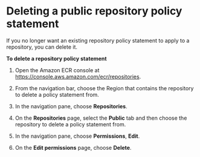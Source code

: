 # Deleting a public repository policy statement<a name="delete-public-repository-policy"></a>

If you no longer want an existing repository policy statement to apply to a repository, you can delete it\.

**To delete a repository policy statement**

1. Open the Amazon ECR console at [https://console\.aws\.amazon\.com/ecr/repositories](https://console.aws.amazon.com/ecr/repositories)\.

1. From the navigation bar, choose the Region that contains the repository to delete a policy statement from\.

1. In the navigation pane, choose **Repositories**\.

1. On the **Repositories** page, select the **Public** tab and then choose the repository to delete a policy statement from\.

1. In the navigation pane, choose **Permissions**, **Edit**\.

1. On the **Edit permissions** page, choose **Delete**\.